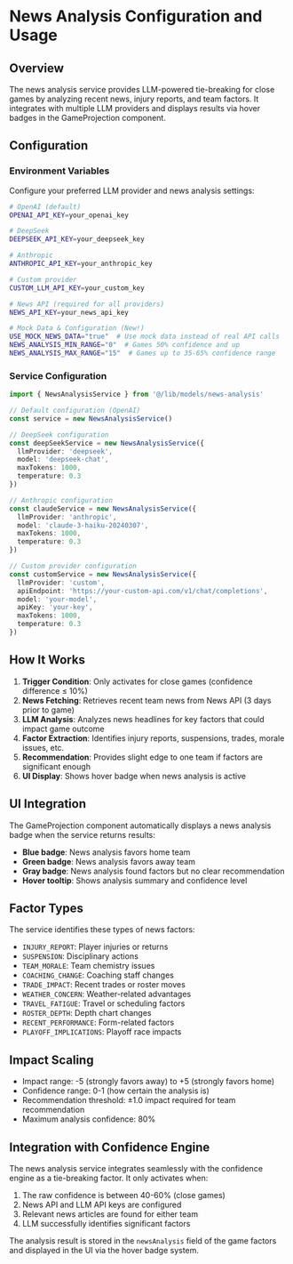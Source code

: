 # News Analysis Configuration and Usage

## Overview

The news analysis service provides LLM-powered tie-breaking for close games by analyzing recent news, injury reports, and team factors. It integrates with multiple LLM providers and displays results via hover badges in the GameProjection component.

## Configuration

### Environment Variables

Configure your preferred LLM provider and news analysis settings:

```bash
# OpenAI (default)
OPENAI_API_KEY=your_openai_key

# DeepSeek
DEEPSEEK_API_KEY=your_deepseek_key

# Anthropic
ANTHROPIC_API_KEY=your_anthropic_key

# Custom provider
CUSTOM_LLM_API_KEY=your_custom_key

# News API (required for all providers)
NEWS_API_KEY=your_news_api_key

# Mock Data & Configuration (New!)
USE_MOCK_NEWS_DATA="true"  # Use mock data instead of real API calls
NEWS_ANALYSIS_MIN_RANGE="0"  # Games 50% confidence and up
NEWS_ANALYSIS_MAX_RANGE="15"  # Games up to 35-65% confidence range
```

### Service Configuration

```typescript
import { NewsAnalysisService } from '@/lib/models/news-analysis'

// Default configuration (OpenAI)
const service = new NewsAnalysisService()

// DeepSeek configuration
const deepSeekService = new NewsAnalysisService({
  llmProvider: 'deepseek',
  model: 'deepseek-chat',
  maxTokens: 1000,
  temperature: 0.3
})

// Anthropic configuration
const claudeService = new NewsAnalysisService({
  llmProvider: 'anthropic',
  model: 'claude-3-haiku-20240307',
  maxTokens: 1000,
  temperature: 0.3
})

// Custom provider configuration
const customService = new NewsAnalysisService({
  llmProvider: 'custom',
  apiEndpoint: 'https://your-custom-api.com/v1/chat/completions',
  model: 'your-model',
  apiKey: 'your-key',
  maxTokens: 1000,
  temperature: 0.3
})
```

## How It Works

1. **Trigger Condition**: Only activates for close games (confidence difference ≤ 10%)
2. **News Fetching**: Retrieves recent team news from News API (3 days prior to game)
3. **LLM Analysis**: Analyzes news headlines for key factors that could impact game outcome
4. **Factor Extraction**: Identifies injury reports, suspensions, trades, morale issues, etc.
5. **Recommendation**: Provides slight edge to one team if factors are significant enough
6. **UI Display**: Shows hover badge when news analysis is active

## UI Integration

The GameProjection component automatically displays a news analysis badge when the service returns results:

- **Blue badge**: News analysis favors home team
- **Green badge**: News analysis favors away team  
- **Gray badge**: News analysis found factors but no clear recommendation
- **Hover tooltip**: Shows analysis summary and confidence level

## Factor Types

The service identifies these types of news factors:

- `INJURY_REPORT`: Player injuries or returns
- `SUSPENSION`: Disciplinary actions
- `TEAM_MORALE`: Team chemistry issues
- `COACHING_CHANGE`: Coaching staff changes
- `TRADE_IMPACT`: Recent trades or roster moves
- `WEATHER_CONCERN`: Weather-related advantages
- `TRAVEL_FATIGUE`: Travel or scheduling factors
- `ROSTER_DEPTH`: Depth chart changes
- `RECENT_PERFORMANCE`: Form-related factors
- `PLAYOFF_IMPLICATIONS`: Playoff race impacts

## Impact Scaling

- Impact range: -5 (strongly favors away) to +5 (strongly favors home)
- Confidence range: 0-1 (how certain the analysis is)
- Recommendation threshold: ±1.0 impact required for team recommendation
- Maximum analysis confidence: 80%

## Integration with Confidence Engine

The news analysis service integrates seamlessly with the confidence engine as a tie-breaking factor. It only activates when:

1. The raw confidence is between 40-60% (close games)
2. News API and LLM API keys are configured
3. Relevant news articles are found for either team
4. LLM successfully identifies significant factors

The analysis result is stored in the `newsAnalysis` field of the game factors and displayed in the UI via the hover badge system.